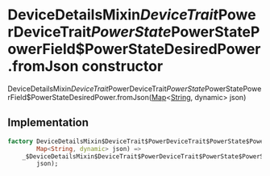 


# DeviceDetailsMixin$DeviceTrait$PowerDeviceTrait$PowerState$PowerStatePowerField$PowerStateDesiredPower.fromJson constructor







DeviceDetailsMixin$DeviceTrait$PowerDeviceTrait$PowerState$PowerStatePowerField$PowerStateDesiredPower.fromJson([Map](https://api.flutter.dev/flutter/dart-core/Map-class.html)&lt;[String](https://api.flutter.dev/flutter/dart-core/String-class.html), dynamic> json)





## Implementation

```dart
factory DeviceDetailsMixin$DeviceTrait$PowerDeviceTrait$PowerState$PowerStatePowerField$PowerStateDesiredPower.fromJson(
        Map<String, dynamic> json) =>
    _$DeviceDetailsMixin$DeviceTrait$PowerDeviceTrait$PowerState$PowerStatePowerField$PowerStateDesiredPowerFromJson(
        json);
```







